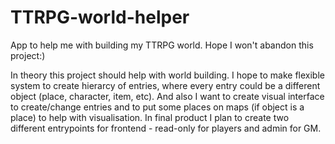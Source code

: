 # TTRPG-world-helper
App to help me with building my TTRPG world. Hope I won't abandon this project:)

In theory this project should help with world building. 
I hope to make flexible system to create hierarcy of entries, where every entry could be a different object (place, character, item, etc).
And also I want to create visual interface to create/change entries and to put some places on maps (if object is a place) to help with visualisation.
In final product I plan to create two different entrypoints for frontend - read-only for players and admin for GM.

